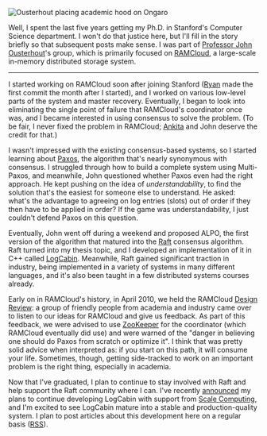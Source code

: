 ![Ousterhout placing academic hood on Ongaro](${VAR_URL_PREFIX}/blog/phd/hooding.jpg)

Well, I spent the last five years getting my Ph.D. in Stanford's Computer
Science department. I won't do that justice here, but I'll fill in the story
briefly so that subsequent posts make sense. I was part of
[Professor John Ousterhout](http://www.stanford.edu/~ouster/)'s group,
which is primarily focused on [RAMCloud](http://ramcloud.stanford.edu),
a large-scale in-memory distributed storage system.

---

I started working on RAMCloud soon after joining Stanford
([Ryan](https://twitter.com/rstutsman/) made the first commit the month after I
started), and I worked on various low-level parts of the system and master
recovery. Eventually, I began to look into eliminating the single point of
failure that RAMCloud's coordinator once was, and I became interested in using
consensus to solve the problem. (To be fair, I never fixed the problem in
RAMCloud; [Ankita](https://twitter.com/ankitaak) and John deserve the credit
for that.)

I wasn't impressed with the existing consensus-based systems, so I started
learning about [Paxos](https://en.wikipedia.org/wiki/Paxos_(computer_science)),
the algorithm that's nearly synonymous with consensus.
I struggled through how to build a complete system using Multi-Paxos, and
meanwhile, John questioned whether Paxos even had the right approach. He kept
pushing on the idea of *understandability*, to find the solution that's the
easiest for someone else to understand. He asked: what's the advantage to
agreeing on log entries (slots) out of order if they then have to be applied in
order? If the game was understandability, I just couldn't defend Paxos on this
question.

Eventually, John went off during a weekend and proposed ALPO, the first version
of the algorithm that matured into the [Raft](https://raft.github.io)
consensus algorithm. Raft turned into my thesis topic, and I developed an
implementation of it in C++ called
[LogCabin](https://github.com/logcabin/logcabin). Meanwhile, Raft gained
significant traction in industry, being implemented in a variety of systems in
many different languages, and it's also been taught in a few distributed
systems courses already.

Early on in RAMCloud's history, in April 2010, we held the RAMCloud
[Design Review](https://ramcloud.atlassian.net/wiki/display/RAM/Design+Review):
a group of friendly people from academia and industry came over to
listen to our ideas for RAMCloud and give us feedback. As part of this
feedback, we were advised to use [ZooKeeper](https://zookeeper.apache.org/) for
the coordinator (which RAMCloud eventually did use) and were warned of the
"danger in believing one should do Paxos from scratch or optimize it". I think
that was pretty solid advice when interpreted as: if you start on this path, it
will consume your life. Sometimes, though, getting side-tracked to work on an
important problem is the right thing, especially in academia.

Now that I've graduated, I plan to continue to stay involved with Raft and help
support the Raft community where I can. I've recently
[announced](https://groups.google.com/d/msg/raft-dev/Dbb2TB0dgSU/fEtmYOXi2IIJ)
my plans to continue developing LogCabin with support from
[Scale Computing](http://www.scalecomputing.com/), and I'm excited to see
LogCabin mature into a stable and production-quality system. I plan to post
articles about this development here on a regular basis
([RSS](${URL_PREFIX}/blog/rss.xml)).
